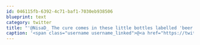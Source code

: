 ```yaml
---
id: 046115fb-6392-4c71-baf1-7030eb938506
blueprint: text
category: twitter
title: "'@NisaD_ The cure comes in these little bottles labelled 'beer.' Consume one stat!"
caption: '<span class="username username_linked">@<a href="https://twitter.com/NisaD_" title="Nisa D">NisaD_</a></span> The cure comes in these little bottles labelled ''beer.'' Consume one stat!'
---
```

